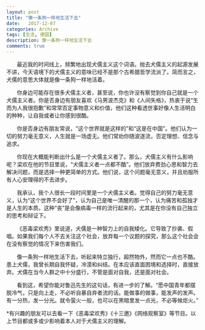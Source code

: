 ```yaml
---
layout: post
title: "像一条狗一样地生活下去"
date:   2017-12-07
categories: Archive
tags: [生活, 德国]
description: 像一条狗一样地生活下去
comments: true
---
```


&#160; &#160; &#160; &#160;最近我的时间线上，频繁地出现犬儒主义这个词语。抛去犬儒主义的起源发展不讲，今天语境下的犬儒主义的意味已经不是那个古希腊哲学流派了。简而言之，犬儒的意思大体就是像一条狗一样地活着。



&#160; &#160; &#160; &#160;你身边可能存在很多犬儒主义者，甚至说，你也许没有察觉到你自己就是一个犬儒主义者。你是否身边有朋友喜欢《马男波杰克》和《人间失格》，热衷于说“生而为人我很抱歉”和常常否定事物意义和价值，他们这种看透世事好像人生活明白的种种，让自我或者让你感到很酷。



&#160; &#160; &#160; &#160;你是否身边有朋友常说，“这个世界就是这样的”和“这是在中国”。他们认为一切的努力毫无意义，人生就是一场虚无。他们常劝你随波逐流，否定理想、信念与追求。



&#160; &#160; &#160; &#160;你现在大概能判断出什么是一个犬儒主义者了。那么，犬儒主义有什么影响呢？梁欢在他的节目里说，“犬儒主义者一点都不酷”。他们放弃费劲心思和智力去解决问题，而是选择一种更简单的方式。他们说，这个问题毫无意义，并且劝服所有人心安理得的不去进步。



&#160; &#160; &#160; &#160;我承认，我个人很长一段时间里是一个犬儒主义者。觉得自己的努力毫无意义，认为“这个世界不会好了”，认为自己是唯一清醒的那一个，认为痛苦和孤独才是人生的本质。这种“丧”是会像病毒一样的流行起来的，尤其是在你没有自己独立的思考和辩证下。



&#160; &#160; &#160; &#160;《恶毒梁欢秀》里说道，犬儒是一种智力上的自我矮化。它导致了抄袭、假唱。如果我们每个人不去关注这个社会，放弃每一个议题的探究，那么这个社会会在没有察觉的情况下来伤害我们。



&#160; &#160; &#160; &#160;像一条狗一样地生活下去，听起来特立独行，超然物外，然而它一点也不酷。患上犬儒，我曾长期自我怀疑，冷漠和纠结。在本应该直面困境和选择时，直接放弃。犬儒在当今人群之中十分盛行，不管是面对自我，还是面对社会。



&#160; &#160; &#160; &#160;看到这，希望你能对鲁迅先生的这句话，有进一步的了解。“愿中国青年都摆脱冷气，只是向上走，不必听自暴自弃者流的话。能做事的做事，能发声的发声。有一分热，发一分光。就令萤火一般，也可以在黑暗里发一点光，不必等候炬火。”



*有兴趣的朋友可以去看一下《恶毒梁欢秀》《十三邀》《网络观察室》等节目。以上节目都或多或少影响着本人对于犬儒主义的理解。
